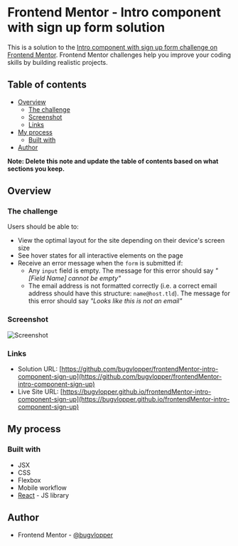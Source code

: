 # Frontend Mentor - Intro component with sign up form solution

This is a solution to the [Intro component with sign up form challenge on Frontend Mentor](https://www.frontendmentor.io/challenges/intro-component-with-signup-form-5cf91bd49edda32581d28fd1). Frontend Mentor challenges help you improve your coding skills by building realistic projects. 

## Table of contents

- [Overview](#overview)
  - [The challenge](#the-challenge)
  - [Screenshot](#screenshot)
  - [Links](#links)
- [My process](#my-process)
  - [Built with](#built-with)
- [Author](#author)


**Note: Delete this note and update the table of contents based on what sections you keep.**

## Overview

### The challenge

Users should be able to:

- View the optimal layout for the site depending on their device's screen size
- See hover states for all interactive elements on the page
- Receive an error message when the `form` is submitted if:
  - Any `input` field is empty. The message for this error should say *"[Field Name] cannot be empty"*
  - The email address is not formatted correctly (i.e. a correct email address should have this structure: `name@host.tld`). The message for this error should say *"Looks like this is not an email"*

### Screenshot

![Screenshot](./screenshot.jpg)

### Links

- Solution URL: [https://github.com/bugvlopper/frontendMentor-intro-component-sign-up](https://github.com/bugvlopper/frontendMentor-intro-component-sign-up)
- Live Site URL: [https://bugvlopper.github.io/frontendMentor-intro-component-sign-up](https://bugvlopper.github.io/frontendMentor-intro-component-sign-up)

## My process

### Built with

- JSX
- CSS 
- Flexbox
- Mobile workflow
- [React](https://reactjs.org/) - JS library

## Author

- Frontend Mentor - [@bugvlopper](https://www.frontendmentor.io/profile/bugvlopper)
